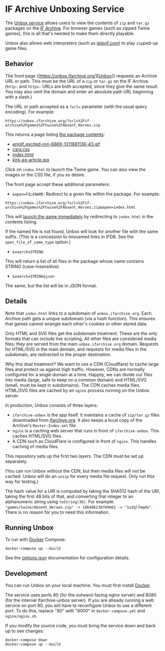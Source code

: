 IF Archive Unboxing Service
===========================

The [Unbox service][Unbox] allows users to view the contents of `zip` and `tar.gz` packages on the [IF Archive][ifarch]. For browser games (such as zipped Twine games), this is all that's needed to make them directly playable.

Unbox also allows web interpreters (such as [iplayif.com][iplayif]) to play `zip`ped-up game files.

[ifarch]: https://ifarchive.org/
[iplayif]: https://iplayif.com/
[Unbox]: https://unbox.ifarchive.org/

## Behavior

The front page ([https://unbox.ifarchive.org/][Unbox]) requests an Archive URL or path. This must be the URL of a `zip` or `tar.gz` on the IF Archive. (`http:` and `https:` URLs are both accepted, since they give the same result. You may also omit the domain and enter an absolute path URI, beginning with a slash.)

The URL or path accepted as a `?url=` parameter (with the usual query encoding). For example:

```
https://unbox.ifarchive.org/?url=%2Fif-archive%2Fgames%2Ftwine%2FAbsent_Heroes.zip
```

This returns a page listing [the package contents][exlist]:

- [anigif_excited-ron-6869-1311881136-43.gif][exron]
- [cara.css][excara]
- [index.html][exindex]
- [kirk-ag-article.jpg][exkirk]

[exlist]: https://unbox.ifarchive.org/?url=https%3A%2F%2Fifarchive.org%2Fif-archive%2Fgames%2Ftwine%2FAbsent_Heroes.zip
[exindex]: https://1u3qlfmqda.unbox.ifarchive.org/1u3qlfmqda/index.html
[exkirk]: https://unbox.ifarchive.org/1u3qlfmqda/kirk-ag-article.jpg
[excara]: https://unbox.ifarchive.org/1u3qlfmqda/cara.css
[exron]: https://unbox.ifarchive.org/1u3qlfmqda/anigif_excited-ron-6869-1311881136-43.gif

Click on `index.html` to launch the Twine game. You can also view the images or the CSS file, if you so desire.

The front page accept these additional parameters:

- `&open=FILENAME`: Redirect to a given file within the package. For example:

```
https://unbox.ifarchive.org/?url=%2Fif-archive%2Fgames%2Ftwine%2FAbsent_Heroes.zip&open=index.html
```

This will [launch the game immediately][exlistopen] by redirecting to `index.html` in the contents listing.

[exlistopen]: https://unbox.ifarchive.org/?url=https%3A%2F%2Fifarchive.org%2Fif-archive%2Fgames%2Ftwine%2FAbsent_Heroes.zip&open=index.html

If the named file is not found, Unbox will look for another file with the same suffix. (This is a concession to misnamed links in IFDB. See the `open_file_of_same_type` option.)

- `&search=STRING`

This will return a list of all files in the package whose name contains STRING (case-insensitive).

- `&search=STRING&json`

The same, but the list will be in JSON format.

## Details

Note that `index.html` links to a subdomain of `unbox.ifarchive.org`. Each Archive path gets a unique subdomain (via a hash function). This ensures that games cannot wrangle each other's cookies or other stored data.

Only HTML and SVG files get the subdomain treatment. These are the only formats that can include live scripting. All other files are considered media files; they are served from the main `unbox.ifarchive.org` domain. Requests for HTML/SVG in the main domain, and requests for media files in the subdomain, are redirected to the proper destination.

Why this dual treatment? We want to use a CDN (Cloudflare) to cache large files and protect us against high traffic. However, CDNs are normally configured for a single domain at a time. Happily, we can divide our files into media (large, safe to keep on a common domain) and HTML/SVG (small, must be kept in subdomains). The CDN caches media files. HTML/SVG files are cached by an `nginx` process running on the Unbox server.

In production, Unbox consists of three layers:

- `ifarchive-unbox` is the app itself. It maintains a cache of `zip/tar.gz` files downloaded from [ifarchive.org][ifarch]. It also keeps a local copy of the Archive's `Master-Index.xml` file.
- `nginx` is a caching web server that runs in front of `ifarchive-unbox`. This caches HTML/SVG files.
- A CDN such as CloudFlare is configured in front of `nginx`. This handles caching of media files.

This repository sets up the first two layers. The CDN must be set up separately.

(You can run Unbox without the CDN, but then media files will not be cached. Unbox will do an `unzip` for every media file request. Only run this way for testing.)

The hash value for a URI is computed by taking the SHA512 hash of the URI, taking the first 48 bits of that, and converting that integer to an alphanumeric string using `toString(36)`. For example: `"games/twine/Absent_Heroes.zip" -> 186486238769662 -> "1u3qlfmqda"`. There is no reason for you to need this information.

## Running Unbox

To run with [Docker][] Compose:

```
docker-compose up --build
```

See the [options.json](./options.json.md) documentation for configuration details.

## Development

You can run Unbox on your local machine. You must first install [Docker][].

[Docker]: https://docs.docker.com/get-docker/

The service uses ports 80 (for the outward-facing nginx server) and 8080 (for the internal ifarchive-unbox server). If you are already running a web service on port 80, you will have to reconfigure Unbox to use a different port. To do this, replace "80" with "8000" in `docker-compose.yml` and `nginx/nginx.sh`.

If you modify the source code, you must bring the service down and back up to see changes:

```
docker-compose down
docker-compose up --build
```
